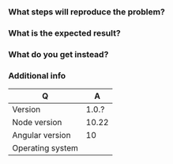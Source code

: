 

### What steps will reproduce the problem?

### What is the expected result?

### What do you get instead?


### Additional info

| Q                | A
| ---------------- | ---
| Version          | 1.0.?
| Node version     | 10.22
| Angular version  | 10
| Operating system | 
